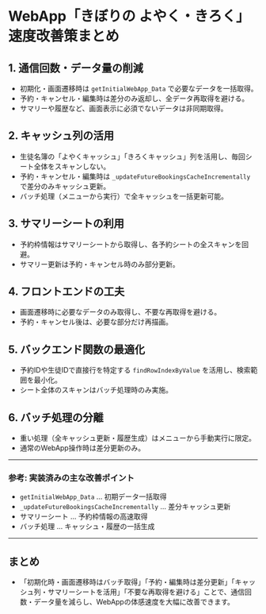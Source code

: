 # WebApp「きぼりの よやく・きろく」速度改善策まとめ

## 1. 通信回数・データ量の削減

- 初期化・画面遷移時は `getInitialWebApp_Data` で必要なデータを一括取得。
- 予約・キャンセル・編集時は差分のみ返却し、全データ再取得を避ける。
- サマリーや履歴など、画面表示に必須でないデータは非同期取得。

## 2. キャッシュ列の活用

- 生徒名簿の「よやくキャッシュ」「きろくキャッシュ」列を活用し、毎回シート全体をスキャンしない。
- 予約・キャンセル・編集時は `_updateFutureBookingsCacheIncrementally` で差分のみキャッシュ更新。
- バッチ処理（メニューから実行）で全キャッシュを一括更新可能。

## 3. サマリーシートの利用

- 予約枠情報はサマリーシートから取得し、各予約シートの全スキャンを回避。
- サマリー更新は予約・キャンセル時のみ部分更新。

## 4. フロントエンドの工夫

- 画面遷移時に必要なデータのみ取得し、不要な再取得を避ける。
- 予約・キャンセル後は、必要な部分だけ再描画。

## 5. バックエンド関数の最適化

- 予約IDや生徒IDで直接行を特定する `findRowIndexByValue` を活用し、検索範囲を最小化。
- シート全体のスキャンはバッチ処理時のみ実施。

## 6. バッチ処理の分離

- 重い処理（全キャッシュ更新・履歴生成）はメニューから手動実行に限定。
- 通常のWebApp操作時は差分更新のみ。

---

### 参考: 実装済みの主な改善ポイント

- `getInitialWebApp_Data` … 初期データ一括取得
- `_updateFutureBookingsCacheIncrementally` … 差分キャッシュ更新
- サマリーシート … 予約枠情報の高速取得
- バッチ処理 … キャッシュ・履歴の一括生成

---

## まとめ

- 「初期化時・画面遷移時はバッチ取得」「予約・編集時は差分更新」「キャッシュ列・サマリーシートを活用」「不要な再取得を避ける」ことで、通信回数・データ量を減らし、WebAppの体感速度を大幅に改善できます。
